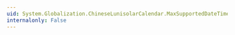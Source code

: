 ```yaml
---
uid: System.Globalization.ChineseLunisolarCalendar.MaxSupportedDateTime
internalonly: False
---
```

